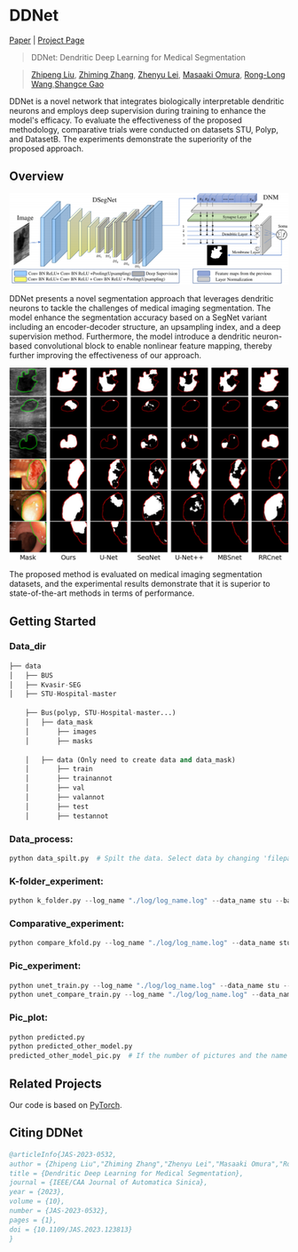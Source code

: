 # DDNet

[Paper](https://www.ieee-jas.net/en/article/doi/10.1109/JAS.2023.123813) | [Project Page](https://github.com/lzp990616/DDNet) 

> DDNet: Dendritic Deep Learning for Medical Segmentation

> [Zhipeng Liu](https://scholar.google.com/citations?hl=zh-CN&user=2r4K18sAAAAJ), [Zhiming Zhang](https://scholar.google.com/citations?user=j5YBr3IAAAAJ&hl=zh-CN&oi=sra), [Zhenyu Lei](https://scholar.google.com/citations?user=7Ss6peAAAAAJ&hl=zh-CN&oi=sra), [Masaaki Omura](), [Rong-Long Wang](https://researchmap.jp/read0114888),[Shangce Gao](https://toyamaailab.github.io/)

DDNet is a novel network that integrates biologically interpretable dendritic neurons and employs deep supervision during training to enhance the model's efficacy. To evaluate the effectiveness of the proposed methodology, comparative trials were conducted on datasets STU, Polyp, and DatasetB. The experiments demonstrate the superiority of the proposed approach.

## Overview

![demo](./DDNet_structure.png)

DDNet presents a novel segmentation approach that leverages dendritic neurons to tackle the challenges of medical imaging segmentation. The model enhance the segmentation accuracy based on a SegNet variant including an encoder-decoder structure, an upsampling index, and a deep supervision method. Furthermore, the model introduce a dendritic neuron-based convolutional block to enable nonlinear feature mapping, thereby further improving the effectiveness of our approach. 

![demo](./Results.png)

The proposed method is evaluated on medical imaging segmentation datasets, and the experimental results demonstrate that it is superior to state-of-the-art methods in terms of performance.

## Getting Started

### Data_dir

```python
├── data
│   ├── BUS
│   ├── Kvasir-SEG
│   ├── STU-Hospital-master

    ├── Bus(polyp, STU-Hospital-master...)
    │   ├── data_mask
    │       ├── images
    │       ├── masks

    │   ├── data (Only need to create data and data_mask)
    │       ├── train
    │       ├── trainannot
    │       ├── val
    │       ├── valannot
    │       ├── test
    │       ├── testannot
```

### Data_process:
```python
python data_spilt.py  # Spilt the data. Select data by changing 'filepath' in code
```
### K-folder_experiment:
```python
python k_folder.py --log_name "./log/log_name.log" --data_name stu --batch_size 8 --EPOCH 100 --LR 0.0005 --LOSSK 0.1 --DNM 1 --M 10
```
### Comparative_experiment:
```python
python compare_kfold.py --log_name "./log/log_name.log" --data_name stu --model_name unet --batch_size 8 --EPOCH 100 --LR 0.0005
```
### Pic_experiment:
```python
python unet_train.py --log_name "./log/log_name.log" --data_name stu --batch_size 8 --EPOCH 100 --LR 0.0005 --LOSSK 0.1 --DNM 1 --M 10
python unet_compare_train.py --log_name "./log/log_name.log" --data_name stu --batch_size 8 --EPOCH 100 --LR 0.0005
```
### Pic_plot:
```python
python predicted.py
python predicted_other_model.py
predicted_other_model_pic.py  # If the number of pictures and the name of the model are changed, the file needs to be changed.`
```
## Related Projects

Our code is based on [PyTorch](https://github.com/pytorch/pytorch).

## Citing DDNet

```bib
@articleInfo{JAS-2023-0532,
author = {Zhipeng Liu","Zhiming Zhang","Zhenyu Lei","Masaaki Omura","Rong-Long Wang","Shangce Gao"}
title = {Dendritic Deep Learning for Medical Segmentation},
journal = {IEEE/CAA Journal of Automatica Sinica},
year = {2023},
volume = {10},
number = {JAS-2023-0532},
pages = {1},
doi = {10.1109/JAS.2023.123813}
}
```

